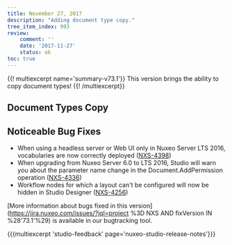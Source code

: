```yaml
---
title: November 27, 2017
description: "Adding document type copy."
tree_item_index: 993
review:
    comment: ''
    date: '2017-11-27'
    status: ok
toc: true
---
```


{{! multiexcerpt name='summary-v73.1'}}
This version brings the ability to copy document types!
{{! /multiexcerpt}}

## Document Types Copy


## Noticeable Bug Fixes

- When using a headless server or Web UI only in Nuxeo Server LTS 2016, vocabularies are now correctly deployed ([NXS-4398](https://jira.nuxeo.com/browse/NXS-4398))
- When upgrading from Nuxeo Server 6.0 to LTS 2016, Studio will warn you about the parameter name change in the Document.AddPermission operation ([NXS-4336](https://jira.nuxeo.com/browse/NXS-4336))
- Workflow nodes for which a layout can't be configured will now be hidden in Studio Designer ([NXS-4256](https://jira.nuxeo.com/browse/NXS-4256))

[More information about bugs fixed in this version](https://jira.nuxeo.com/issues/?jql=project %3D NXS AND fixVersion IN %28'73.1'%29) is available in our bugtracking tool.

{{{multiexcerpt 'studio-feedback' page='nuxeo-studio-release-notes'}}}
